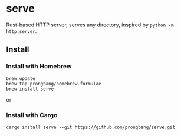 # serve

Rust-based HTTP server, serves any directory, inspired by `python -m http.server`.

## Install

### Install with Homebrew

```shell
brew update
brew tap prongbang/homebrew-formulae
brew install serve
```

or

### Install with Cargo

```shell
cargo install serve --git https://github.com/prongbang/serve.git
```